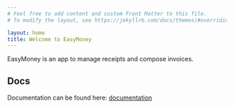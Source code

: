 ```yaml
---
# Feel free to add content and custom Front Matter to this file.
# To modify the layout, see https://jekyllrb.com/docs/themes/#overriding-theme-defaults

layout: home
title: Welcome to EasyMoney
---
```


EasyMoney is an app to manage receipts and compose invoices.

## Docs

Documentation can be found here: [documentation](./docs/index.html)